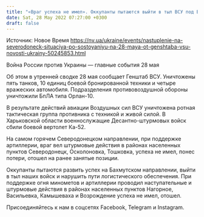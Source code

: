 ```yaml
---
title: "«Враг успеха не имел». Оккупанты пытаются выйти в тыл ВСУ под Бахмутом и продолжают штурмовать окрестности Северодонецка"
date: Sat, 28 May 2022 07:27:00 +0300
draft: false
---
```

Источник: Новое Время https://nv.ua/ukraine/events/nastuplenie-na-severodoneck-situaciya-po-sostoyaniyu-na-28-maya-ot-genshtaba-vsu-novosti-ukrainy-50245853.html


Война России против Украины — главные события 28 мая

Об этом в утренней сводке 28 мая сообщает Генштаб ВСУ. Уничтожены пять танков, 10 единиц боевой бронированной техники и четыре вражеских автомобиля. Подразделения противовоздушной обороны уничтожили БпЛА типа Орлан-10.

В результате действий авиации Воздушных сил ВСУ уничтожена ротная тактическая группа противника с техникой и живой силой. В Харьковской области военнослужащие Десантно-штурмовых войск сбили боевой вертолет Ка-52.

На самом горячем Северодонецком направлении, при поддержке артиллерии, враг вел штурмовые действия в районах населенных пунктов Северодонецк, Осколоновка, Тошковка, успеха не имел, понес потери, отошел на ранее занятые позиции.

Оккупанты пытаются развить успех на Бахмутском направлении, выйти в тыл наших войск и нарушить пути логистического обеспечения. При поддержке огня минометов и артиллерии проводил наступательные и штурмовые действия в районах населенных пунктов Нагорное, Васильевка, Камышеваха и Возрождение успеха не имел, отошел.

Присоединяйтесь к нам в соцсетях Facebook, Telegram и Instagram.
